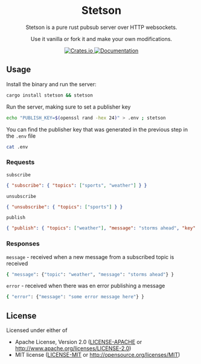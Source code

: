 <h1 align="center">
  Stetson
</h1>

<p align="center">
  Stetson is a pure rust pubsub server over HTTP websockets.
</p>

<p align="center">
  Use it vanilla or fork it and make your own modifications.
</p>

<div align="center">
  <a href="https://crates.io/crates/stetson">
    <image src="https://img.shields.io/crates/v/stetson.svg" alt="Crates.io" />
  </a>
  <a href="https://docs.rs/stetson/">
    <image src="https://docs.rs/stetson/badge.svg" alt="Documentation" />
  </a>
</div>


## Usage

Install the binary and run the server:

```bash
cargo install stetson && stetson
```

Run the server, making sure to set a publisher key

```bash
echo "PUBLISH_KEY=$(openssl rand -hex 24)" > .env ; stetson
```

You can find the publisher key that was generated in the previous step in the `.env` file

```bash
cat .env
```

### Requests

`subscribe`

```json
{ "subscribe": { "topics": ["sports", "weather"] } }
```

`unsubscribe`

```json
{ "unsubscribe": { "topics": ["sports"] } }
```

`publish`

```json
{ "publish": { "topics": ["weather"], "message": "storms ahead", "key": "..." } }
```

### Responses

`message` - received when a new message from a subscribed topic is received

```bash
{ "message": {"topic": "weather", "message": "storms ahead"} }
```

`error` - received when there was en error publishing a message

```bash
{ "error": {"message": "some error message here"} }
```

## License

Licensed under either of

 * Apache License, Version 2.0
   ([LICENSE-APACHE](LICENSE-APACHE) or http://www.apache.org/licenses/LICENSE-2.0)
 * MIT license
   ([LICENSE-MIT](LICENSE-MIT) or http://opensource.org/licenses/MIT)
